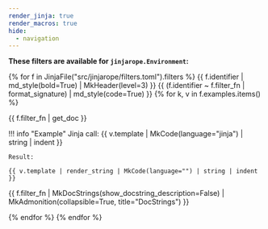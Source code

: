 ```yaml
---
render_jinja: true
render_macros: true
hide:
  - navigation
---
```


**These filters are available for `jinjarope.Environment`:**


{% for f in JinjaFile("src/jinjarope/filters.toml").filters %}
{{ f.identifier | md_style(bold=True) | MkHeader(level=3) }}
{{ (f.identifier ~ f.filter_fn | format_signature) | md_style(code=True) }}
{% for k, v in f.examples.items() %}

{{ f.filter_fn | get_doc }}

!!! info "Example"
    Jinja call:
    {{ v.template | MkCode(language="jinja") | string | indent }}

    Result:

    {{ v.template | render_string | MkCode(language="") | string | indent }}


{{ f.filter_fn | MkDocStrings(show_docstring_description=False) | MkAdmonition(collapsible=True, title="DocStrings") }}


{% endfor %}
{% endfor %}
